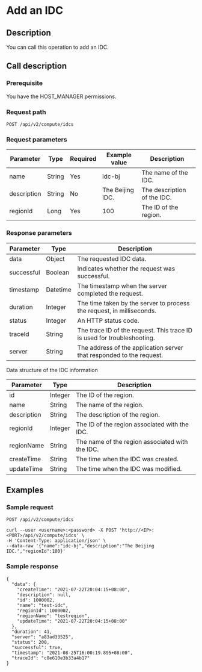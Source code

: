 Add an IDC 
===============================



Description 
--------------------------------

You can call this operation to add an IDC.

Call description 
-------------------------------------

### Prerequisite 

You have the HOST_MANAGER permissions.

### Request path 

`POST /api/v2/compute/idcs`

### Request parameters 



|  Parameter  |  Type  | Required |  Example value   |         Description         |
|-------------|--------|----------|------------------|-----------------------------|
| name        | String | Yes      | idc-bj           | The name of the IDC.        |
| description | String | No       | The Beijing IDC. | The description of the IDC. |
| regionId    | Long   | Yes      | 100              | The ID of the region.       |



### Response parameters 



| Parameter  |   Type   |                               Description                               |
|------------|----------|-------------------------------------------------------------------------|
| data       | Object   | The requested IDC data.                                                 |
| successful | Boolean  | Indicates whether the request was successful.                           |
| timestamp  | Datetime | The timestamp when the server completed the request.                    |
| duration   | Integer  | The time taken by the server to process the request, in milliseconds.   |
| status     | Integer  | An HTTP status code.                                                    |
| traceId    | String   | The trace ID of the request. This trace ID is used for troubleshooting. |
| server     | String   | The address of the application server that responded to the request.    |



Data structure of the IDC information


|  Parameter  |  Type   |                   Description                   |
|-------------|---------|-------------------------------------------------|
| id          | Integer | The ID of the region.                           |
| name        | String  | The name of the region.                         |
| description | String  | The description of the region.                  |
| regionId    | Integer | The ID of the region associated with the IDC.   |
| regionName  | String  | The name of the region associated with the IDC. |
| createTime  | String  | The time when the IDC was created.              |
| updateTime  | String  | The time when the IDC was modified.             |



Examples 
-----------------------------

### Sample request 

`POST /api/v2/compute/idcs`

```unknow
curl --user <username>:<password> -X POST 'http://<IP>:<PORT>/api/v2/compute/idcs' \
-H 'Content-Type: application/json' \
--data-raw '{"name":"idc-bj","description":"The Beijing IDC.","regionId":100}'
```



### Sample response 

```unknow
{
  "data": {
    "createTime": "2021-07-22T20:04:15+08:00",
    "description": null,
    "id": 1000002,
    "name": "test-idc",
    "regionId": 1000002,
    "regionName": "testregion",
    "updateTime": "2021-07-22T20:04:15+08:00"
  },
  "duration": 41,
  "server": "a83ad33525",
  "status": 200,
  "successful": true,
  "timestamp": "2021-08-25T16:00:19.895+08:00",
  "traceId": "c8e610e3b33a4b17"
}
```



